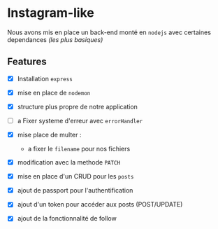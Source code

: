 # Instagram-like 
Nous avons mis en place un back-end monté en `nodejs`
avec certaines dependances *(les plus basiques)*

## Features

- [x] Installation `express`
- [x] mise en place de `nodemon` 
- [x] structure plus propre de notre application
- [ ] a Fixer systeme d'erreur avec `errorHandler`
- [x] mise place de multer : 
    - a fixer le `filename` pour nos fichiers
- [x] modification avec la methode `PATCH`
- [x] mise en place d'un CRUD pour les `posts` 
- [x] ajout de passport pour l'authentification
- [x] ajout d'un token pour accéder aux posts (POST/UPDATE)
- [x] ajout de la fonctionnalité de follow

